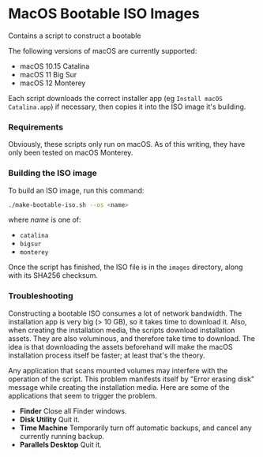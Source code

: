 # MacOS Bootable ISO Images

Contains a script to construct a bootable

The following versions of macOS are currently supported:

- macOS 10.15 Catalina
- macOS 11 Big Sur
- macOS 12 Monterey

Each script downloads the correct installer app (eg `Install macOS Catalina.app`) if necessary,
then copies it into the ISO image it's building.

### Requirements

Obviously, these scripts only run on macOS.
As of this writing, they have only been tested on macOS Monterey.

### Building the ISO image

To build an ISO image, run this command:

```bash
./make-bootable-iso.sh --os <name>
```

where *name* is one of:

- `catalina`
- `bigsur`
- `monterey`

Once the script has finished, the ISO file is in the `images` directory, along with its SHA256 checksum.

### Troubleshooting

Constructing a bootable ISO consumes a lot of network bandwidth.
The installation app is very big (> 10 GB), so it takes time to download it.
Also, when creating the installation media, the scripts download installation assets.
They are also voluminous, and therefore take time to download.
The idea is that downloading the assets beforehand will make the macOS installation process itself be faster;
at least that's the theory.

Any application that scans mounted volumes may interfere with the operation of the script.
This problem manifests itself by "Error erasing disk" message while creating the installation media.
Here are some of the applications that seem to trigger the problem.

- **Finder** Close all Finder windows.
- **Disk Utility** Quit it.
- **Time Machine** Temporarily turn off automatic backups, and cancel any currently running backup.
- **Parallels Desktop** Quit it.
